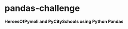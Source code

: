 # pandas-challenge
<strong color=red> HeroesOfPymoli and  PyCitySchools using Python Pandas </strong>
